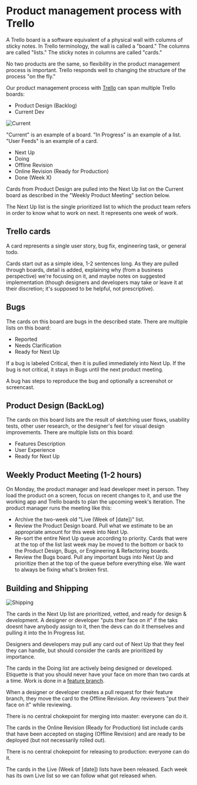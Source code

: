 Product management process with Trello
======================================

A Trello board is a software equivalent of a physical wall with columns of
sticky notes. In Trello terminology, the wall is called a "board." The columns
are called "lists." The sticky notes in columns are called "cards."

No two products are the same, so flexibility in the product management process
is important. Trello responds well to changing the structure of the process
"on the fly."

Our product management process with [Trello](http://trello.com) can span multiple
Trello boards:

* Product Design (Backlog)
* Current Dev

![Current](http://mctekk.com/git/trello_1.png)

"Current" is an example of a board. "In Progress" is an example of a list. "User Feeds" is an example of a card.

* Next Up
* Doing
* Offline Revision
* Online Revision (Ready for Production)
* Done (Week X)

Cards from Product Design are pulled into the Next Up
list on the Current board as described in the "Weekly Product Meeting" section
below.

The Next Up list is the single prioritized list to which the product team
refers in order to know what to work on next. It represents one week of work.

Trello cards
------------

A card represents a single user story, bug fix, engineering task, or general
todo.

Cards start out as a simple idea, 1-2 sentences long. As they are pulled through
boards, detail is added, explaining why (from a business perspective)
we're focusing on it, and maybe notes on suggested implementation (though
designers and developers may take or leave it at their discretion; it's supposed
to be helpful, not prescriptive).

Bugs
----

The cards on this board are bugs in the described state. There are multiple
lists on this board:

* Reported
* Needs Clarification
* Ready for Next Up

If a bug is labeled Critical, then it is pulled immediately into Next Up. If the
bug is not critical, it stays in Bugs until the next product meeting.

A bug has steps to reproduce the bug and optionally a screenshot or screencast.

Product Design (BackLog)
--------------

The cards on this board lists are the result of sketching user flows, usability
tests, other user research, or the designer's feel for visual design
improvements. There are multiple lists on this board:

* Features Description
* User Experience
* Ready for Next Up

Weekly Product Meeting (1-2 hours)
----------------------------------

On Monday, the product manager and lead developer meet in person. 
They load the product on a screen, focus on recent changes to it, and
use the working app and Trello boards to plan the upcoming week's iteration. The
product manager runs the meeting like this:

* Archive the two-week old "Live (Week of [date])" list.
* Review the Product Design board. Pull what we estimate to be an appropriate
  amount for this week into Next Up.
* Re-sort the entire Next Up queue according to priority. Cards that were at the
  top of the list last week may be moved to the bottom or back to the Product
  Design, Bugs, or Engineering & Refactoring boards.
* Review the Bugs board. Pull any important bugs into Next Up and prioritize
  then at the top of the queue before everything else. We want to always be
  fixing what's broken first.


Building and Shipping
---------------------

![Shipping](http://mctekk.com/git/trello_2.png)

The cards in the Next Up list are prioritized, vetted, and ready for design &
development. A designer or developer "puts their face on it" if the taks doesnt have anybody assign to it, then the devs can
do it themselves and pulling it into the In Progress list.

Designers and developers may pull any card out of Next Up that they feel they
can handle, but should consider the cards are prioritized by importance.

The cards in the Doing list are actively being designed or developed.
Etiquette is that you should never have your face on more than two cards at a
time. Work is done in a [feature branch](/protocol).

When a designer or developer creates a pull request for their feature branch,
they move the card to the Offline Revision. Any reviewers "put their face on it"
while reviewing.

There is no central chokepoint for merging into master: everyone can do it.

The cards in the Online Revision (Ready for Production) list include cards that have been accepted
on staging (Offline Revision) and are ready to be deployed (but not necessarily rolled out).

There is no central chokepoint for releasing to production: everyone can do it.

The cards in the Live (Week of [date]) lists have been released. Each week has
its own Live list so we can follow what got released when.